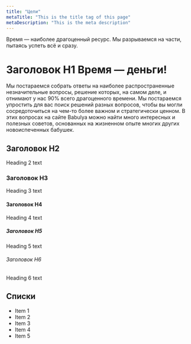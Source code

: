 ```yaml
---
title: "Цели"
metaTitle: "This is the title tag of this page"
metaDescription: "This is the meta description"
---
```


Время — наиболее драгоценный ресурс. Мы разрываемся на части, пытаясь успеть всё и сразу.

# Заголовок H1 Время — деньги!

Мы постараемся собрать ответы на наиболее распространенные незначительные вопросы, решение которых, на самом деле, и отнимают у нас 90% всего драгоценного времени. Мы постараемся упростить для вас поиск решений разных вопросов, чтобы вы могли сосредоточиться на чем-то более важном и стратегически ценном. В этих вопросах на сайте Babulya можно найти много интересных и полезных советов, основанных на жизненном опыте многих других новоиспеченных бабушек.


## Заголовок H2
Heading 2 text

### Заголовок H3
Heading 3 text

#### Заголовок H4
Heading 4 text

##### Заголовок H5
Heading 5 text

###### Заголовок H6
Heading 6 text

## Списки
- Item 1
- Item 2
- Item 3
- Item 4
- Item 5
